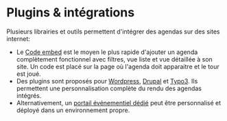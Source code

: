 # Plugins & intégrations

Plusieurs librairies et outils permettent d'intégrer des agendas sur des sites internet:

* Le [Code embed](/plugins/embeds) est le moyen le plus rapide d'ajouter un agenda complètement fonctionnel avec filtres, vue liste et vue détaillée à son site. Un code est placé sur la page où l'agenda doit apparaitre et le tour est joué.
* Des plugins sont proposés pour [Wordpress](/plugins/wordpress), [Drupal](/plugins/drupal) et [Typo3](/plugins/typo3). Ils permettent une personnalisation complète du rendu des agendas intégrés.
* Alternativement, un [portail événementiel dédié](/plugins/agenda-portal) peut être personnalisé et déployé dans un environnement propre.
